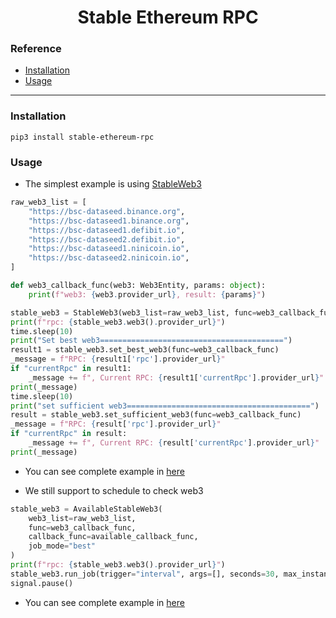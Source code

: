 <h1 align="center">Stable Ethereum RPC</h1>

### Reference
- [Installation](#installation)
- [Usage](#usage)

---

### Installation <a name="installation"></a>

```shell
pip3 install stable-ethereum-rpc
```

### Usage <a name="usage"></a>

- The simplest example is using [StableWeb3](https://github.com/phamhongphuc1999/stable-ethereum-rpc/blob/main/src/stable_ethereum_rpc/stable_web3/__init__.py)

```python
raw_web3_list = [
    "https://bsc-dataseed.binance.org",
    "https://bsc-dataseed1.binance.org",
    "https://bsc-dataseed1.defibit.io",
    "https://bsc-dataseed2.defibit.io",
    "https://bsc-dataseed1.ninicoin.io",
    "https://bsc-dataseed2.ninicoin.io",
]

def web3_callback_func(web3: Web3Entity, params: object):
    print(f"web3: {web3.provider_url}, result: {params}")

stable_web3 = StableWeb3(web3_list=raw_web3_list, func=web3_callback_func)
print(f"rpc: {stable_web3.web3().provider_url}")
time.sleep(10)
print("Set best web3=========================================")
result1 = stable_web3.set_best_web3(func=web3_callback_func)
_message = f"RPC: {result1['rpc'].provider_url}"
if "currentRpc" in result1:
    _message += f", Current RPC: {result1['currentRpc'].provider_url}"
print(_message)
time.sleep(10)
print("set sufficient web3=========================================")
result = stable_web3.set_sufficient_web3(func=web3_callback_func)
_message = f"RPC: {result['rpc'].provider_url}"
if "currentRpc" in result:
    _message += f", Current RPC: {result['currentRpc'].provider_url}"
print(_message)
```

- You can see complete example in [here](https://github.com/phamhongphuc1999/stable-ethereum-rpc/blob/main/example/simple.py)

- We still support to schedule to check web3

```python
stable_web3 = AvailableStableWeb3(
    web3_list=raw_web3_list,
    func=web3_callback_func,
    callback_func=available_callback_func,
    job_mode="best"
)
print(f"rpc: {stable_web3.web3().provider_url}")
stable_web3.run_job(trigger="interval", args=[], seconds=30, max_instances=2)
signal.pause()
```

- You can see complete example in [here](https://github.com/phamhongphuc1999/stable-ethereum-rpc/blob/main/example/available_example.py)
